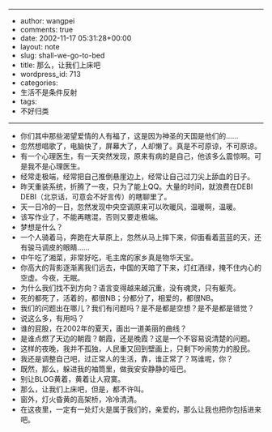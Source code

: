 - --
- author: wangpei
- comments: true
- date: 2002-11-17 05:31:28+00:00
- layout: note
- slug: shall-we-go-to-bed
- title: 那么，让我们上床吧
- wordpress_id: 713
- categories:
- 生活不是条件反射
- tags:
- 不好归类
- --
- 你们其中那些渴望爱情的人有福了，这是因为神圣的天国是他们的……
- 忽然想唱歌了，电脑快了，屏幕大了，人却懒了。真是不可原谅，不可原谅。
- 有一个心理医生，有一天突然发现，原来有病的是自己，他该多么震惊啊。可是我不是心理医生。
- 经常走极端，经常把自己推倒悬崖边上，经常让自己过刀尖上舔血的日子。
- 昨天重装系统，折腾了一夜，只为了能上QQ。大量的时间，就浪费在DEBI DEBI（北京话，可意会不好言传）的瞎聊里了。
- 天一日冷的一日，忽然发现中央空调原来可以吹暖风，温暖啊，温暖。
- 该写作业了，不能再瞎混，否则又要走极端。
- 梦想是什么？
- 一个人骑着马，奔跑在大草原上，忽然从马上摔下来，仰面看着蓝蓝的天，还有骏马调皮的眼睛……
- 中午吃了湘菜，非常好吃，毛主席的家乡真是物华天宝。
- 你高大的背影逐渐离我们远去，中国的天暗了下来，灯红酒绿，掩不住内心的空虚。今夜，无眠。
- 为什么我们找不到方向？语言变得越来越沉重，没有魂灵，只有躯壳。
- 死的都死了，活着的，都很NB；分都分了，相爱的，都很NB。
- 我们的问题出在哪儿？我们有问题吗？是不是都是空想？是不是都是错觉？
- 说这么多，有用吗？
- 谁的屁股，在2002年的夏天，画出一道美丽的曲线？
- 是谁点燃了天边的朝霞？朝霞，还是晚霞？这是一个不容易说清楚的问题。
- 这样的夜晚，我并不孤独，人民重又回到壁画上，只剩下吵闹势力的股民。
- 我还是调整自己吧，过正常人的生活，靠，谁正常了？骂谁呢，你？
- 既然，那么，躲进我的袖筒里，做我安安静静的哑巴。
- 别让BLOG黄着，黄着让人寂寞。
- 那么，让我们上床吧，但是，都不许叫。
- 窗外，灯火昏黄的高架桥，冷冷清清。
- 在这夜里，一定有一处灯火是属于我们的，亲爱的，那么让我也把你包括进来吧。
